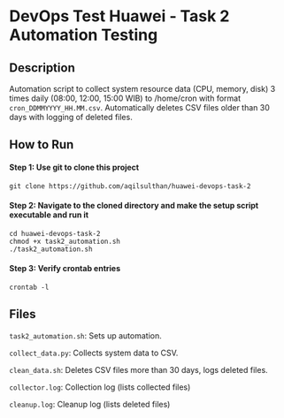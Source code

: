 # DevOps Test Huawei - Task 2 Automation Testing

## Description

Automation script to collect system resource data (CPU, memory, disk) 3 times daily (08:00, 12:00, 15:00 WIB) to /home/cron with format `cron_DDMMYYYY_HH.MM.csv`. Automatically deletes CSV files older than 30 days with logging of deleted files.

## How to Run

#### Step 1: Use git to clone this project

```
git clone https://github.com/aqilsulthan/huawei-devops-task-2
```

#### Step 2: Navigate to the cloned directory and make the setup script executable and run it

```
cd huawei-devops-task-2
chmod +x task2_automation.sh
./task2_automation.sh
```

#### Step 3: Verify crontab entries
```
crontab -l
```

## Files

`task2_automation.sh`: Sets up automation.

`collect_data.py`: Collects system data to CSV.

`clean_data.sh`: Deletes CSV files more than 30 days, logs deleted files.

`collector.log`: Collection log (lists collected files)

`cleanup.log`: Cleanup log (lists deleted files)

